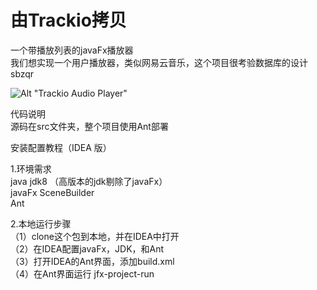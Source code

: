 # 由Trackio拷贝
一个带播放列表的javaFx播放器  
我们想实现一个用户播放器，类似网易云音乐，这个项目很考验数据库的设计  sbzqr

![Alt "Trackio Audio Player"](http://img.imgur.com/rECNn8j.png "Trackio Audio Player")

代码说明  
  源码在src文件夹，整个项目使用Ant部署  


安装配置教程（IDEA 版）  

  1.环境需求  
    java jdk8 （高版本的jdk剔除了javaFx）  
    javaFx SceneBuilder  
    Ant  
   
  2.本地运行步骤  
      （1）clone这个包到本地，并在IDEA中打开  
      （2）在IDEA配置javaFx，JDK，和Ant  
      （3）打开IDEA的Ant界面，添加build.xml  
      （4）在Ant界面运行 jfx-project-run  
